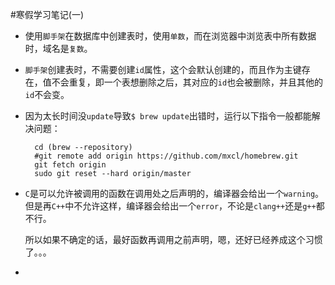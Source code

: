 #寒假学习笔记(一) 
- 使用```脚手架```在数据库中创建表时，使用```单数```，而在浏览器中浏览表中所有数据时，域名是```复数```。  

- ```脚手架```创建表时，不需要创建```id```属性，这个会默认创建的，而且作为主键存在，值不会重复，即一个表想删除之后，其对应的```id```也会被删除，并且其他的```id```不会变。  

- 因为太长时间没```update```导致```$ brew update```出错时，运行以下指令一般都能解决问题：  

	    cd (brew --repository)
	    #git remote add origin https://github.com/mxcl/homebrew.git
	    git fetch origin
	    sudo git reset --hard origin/master  
	    
- ```C```是可以允许被调用的函数在调用处之后声明的，编译器会给出一个```warning```。但是再```C++```中不允许这样，编译器会给出一个```error```，不论是```clang++```还是```g++```都不行。  

	所以如果不确定的话，最好函数再调用之前声明，嗯，还好已经养成这个习惯了。。。  
	
- 